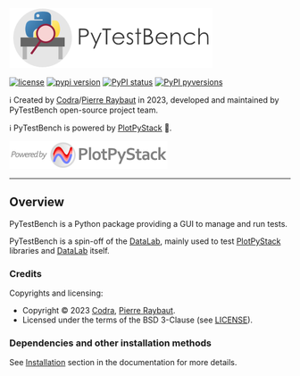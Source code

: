![PyTestBench](./doc/_static/PyTestBench-banner.png)

[![license](https://img.shields.io/pypi/l/PyTestBench.svg)](./LICENSE)
[![pypi version](https://img.shields.io/pypi/v/PyTestBench.svg)](https://pypi.org/project/PyTestBench/)
[![PyPI status](https://img.shields.io/pypi/status/PyTestBench.svg)](https://github.com/Codra-Ingenierie-Informatique/PyTestBench)
[![PyPI pyversions](https://img.shields.io/pypi/pyversions/PyTestBench.svg)](https://pypi.python.org/pypi/PyTestBench/)

ℹ️ Created by [Codra](https://codra.net/)/[Pierre Raybaut](https://github.com/PierreRaybaut) in 2023, developed and maintained by PyTestBench open-source project team.

ℹ️ PyTestBench is powered by [PlotPyStack](https://github.com/PlotPyStack) 🚀.

![PlotPyStack](https://raw.githubusercontent.com/PlotPyStack/.github/main/data/plotpy-stack-powered.png)

----

## Overview

PyTestBench is a Python package providing a GUI to manage and run tests.

PyTestBench is a spin-off of the [DataLab](https://github.com/Codra-Ingenierie-Informatique/DataLab),
mainly used to test [PlotPyStack](https://github.com/PlotPyStack) libraries
and [DataLab](https://github.com/Codra-Ingenierie-Informatique/DataLab) itself.

### Credits

Copyrights and licensing:

* Copyright © 2023 [Codra](https://codra.net/), [Pierre Raybaut](https://github.com/PierreRaybaut).
* Licensed under the terms of the BSD 3-Clause (see [LICENSE](LICENSE)).

### Dependencies and other installation methods

See [Installation](https://PyTestBench.readthedocs.io/en/latest/installation.html)
section in the documentation for more details.
